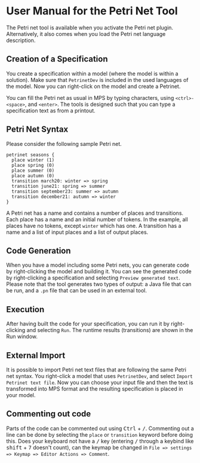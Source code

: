 # User Manual for the Petri Net Tool
The Petri net tool is available when you activate the Petri net plugin.
Alternatively, it also comes when you load the Petri net language description.  

## Creation of a Specification
You create a specification within a model (where the model is within a solution). 
Make sure that `PetrinetDev` is included in the used languages of the model.
Now you can right-click on the model and create a Petrinet.

You can fill the Petri net as usual in MPS by typing characters, using `<ctrl>-<space>`, and `<enter>`.
The tools is designed such that you can type a specification text as from a printout.

## Petri Net Syntax
Please consider the following sample Petri net.
```
petrinet seasons { 
  place winter (1) 
  place spring (0) 
  place summer (0) 
  place autumn (0) 
  transition march20: winter => spring 
  transition june21: spring => summer 
  transition september23: summer => autumn 
  transition december21: autumn => winter 
}
```
A Petri net has a name and contains a number of places and transitions.
Each place has a name and an initial number of tokens. 
In the example, all places have no tokens, except `winter` which has one.
A transition has a name and a list of input places and a list of output places.

## Code Generation
When you have a model including some Petri nets, you can generate code by 
right-clicking the model and building it. 
You can see the generated code by right-clicking a specification and selecting `Preview generated text`.
Please note that the tool generates two types of output: 
a Java file that can be run, and a `.pn` file that can be used in an external tool.

## Execution
After having built the code for your specification, 
you can run it by right-clicking and selecting `Run`.
The runtime results (transitions) are shown in the Run window.

## External Import
It is possible to import Petri net text files that are following 
the same Petri net syntax.
You right-click a model that uses `PetrinetDev`, 
and select `Import Petrinet text file`.
Now you can choose your input file and then the text is transformed into MPS format 
and the resulting specification is placed in your model.

## Commenting out code
Parts of the code can be commented out using <kbd>Ctrl</kbd> + <kbd>/</kbd>.
Commenting out a line can be done by selecting the `place` or `transition` keyword before doing this. Does your keyboard not have a <kbd>/</kbd> key (entering <kbd>/</kbd> through a keybind like <kbd>shift</kbd> + <kbd>7</kbd> doesn't count), can the keymap be changed in `File => settings => Keymap => Editor Actions => Comment`.